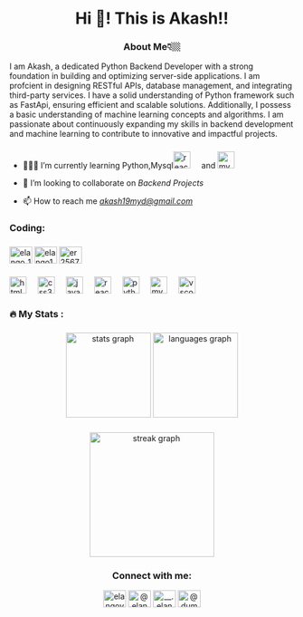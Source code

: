 <h1 align="center">Hi 👋! This is Akash!!</h1>
<h3 align="center">About Me👇🏼</h3>
<p>I am Akash, a dedicated Python Backend Developer with a strong foundation in building and optimizing server-side
applications. I am profcient in designing RESTful APIs, database management, and integrating third-party services. I
have a solid understanding of Python framework such as FastApi, ensuring efficient and scalable solutions. Additionally, I
possess a basic understanding of machine learning concepts and algorithms. I am passionate about continuously
expanding my skills in backend development and machine learning to contribute to innovative and impactful projects.

###

- 👨🏼‍💻 I’m currently learning Python,Mysql<img src="https://cdn.jsdelivr.net/gh/devicons/devicon/icons/python/python-original.svg" height="30" alt="react logo"  />
  <img width="12" /> and <img src="https://cdn.jsdelivr.net/gh/devicons/devicon/icons/mysql/mysql-original.svg" height="30" alt="mysql logo"  />
  <img width="12" />

- 👯 I’m looking to collaborate on *Backend Projects*

- 📫 How to reach me *akash19myd@gmail.com*


<h3 align="left">Coding:</h3>

###

<p align="left">
<a href="https://www.leetcode.com/elango_17" target="blank"><img align="center" src="https://raw.githubusercontent.com/rahuldkjain/github-profile-readme-generator/master/src/images/icons/Social/leet-code.svg" alt="elango_17" height="30" width="40" /></a>
<a href="https://auth.geeksforgeeks.org/user/elango17" target="blank"><img align="center" src="https://raw.githubusercontent.com/rahuldkjain/github-profile-readme-generator/master/src/images/icons/Social/geeks-for-geeks.svg" alt="elango17" height="30" width="40" /></a>
<a href="https://www.hackerrank.com/er2567" target="blank"><img align="center" src="https://raw.githubusercontent.com/rahuldkjain/github-profile-readme-generator/master/src/images/icons/Social/hackerrank.svg" alt="er2567" height="30" width="40" /></a>

###

  <div align="left">
  <img src="https://cdn.jsdelivr.net/gh/devicons/devicon/icons/html5/html5-original.svg" height="30" alt="html5 logo"  />
  <img width="12" />
  <img src="https://cdn.jsdelivr.net/gh/devicons/devicon/icons/css3/css3-original.svg" height="30" alt="css3 logo"  />
  <img width="12" />
  <img src="https://cdn.jsdelivr.net/gh/devicons/devicon/icons/javascript/javascript-original.svg" height="30" alt="javascript logo"  />
  <img width="12" />
  <img src="https://cdn.jsdelivr.net/gh/devicons/devicon/icons/react/react-original.svg" height="30" alt="react logo"  />
  <img width="12" />
  <img src="https://cdn.jsdelivr.net/gh/devicons/devicon/icons/python/python-original.svg" height="30" alt="python logo"  />
  <img width="12" />
  <img src="https://cdn.jsdelivr.net/gh/devicons/devicon/icons/mysql/mysql-original.svg" height="30" alt="mysql logo"  />
  <img width="12" />
  <img src="https://cdn.jsdelivr.net/gh/devicons/devicon/icons/vscode/vscode-original.svg" height="30" alt="vscode logo"  />
</div>
</p>


###

<h3 align="left">🔥   My Stats :</h3>

###

<div align="center">
  <img src="https://github-readme-stats.vercel.app/api?username=Elango-17&hide_title=false&hide_rank=false&show_icons=true&include_all_commits=true&count_private=true&disable_animations=false&theme=dracula&locale=en&hide_border=false" height="150" alt="stats graph"  />
  <img src="https://github-readme-stats.vercel.app/api/top-langs?username=Elango-17&locale=en&hide_title=false&layout=compact&card_width=320&langs_count=5&theme=dracula&hide_border=false" height="150" alt="languages graph"  />
</div>

###

<div align="center">
  <img src="https://streak-stats.demolab.com?user=Elango-17&locale=en&mode=daily&theme=dark&hide_border=false&border_radius=5&order=3" height="220" alt="streak graph"  />
</div>


###

<h3 align="center">Connect with me:</h3>
<p align="center">
<a href="https://linkedin.com/in/elangovan-r-279517260" target="blank"><img align="center" src="https://raw.githubusercontent.com/rahuldkjain/github-profile-readme-generator/master/src/images/icons/Social/linked-in-alt.svg" alt="elangovan-r-279517260" height="30" width="40" /></a>
<a href="https://twitter.com/@elango_17_" target="blank"><img align="center" src="https://raw.githubusercontent.com/rahuldkjain/github-profile-readme-generator/master/src/images/icons/Social/twitter.svg" alt="@elango_17_" height="30" width="40" /></a>
<a href="https://instagram.com/__.elango" target="blank"><img align="center" src="https://raw.githubusercontent.com/rahuldkjain/github-profile-readme-generator/master/src/images/icons/Social/instagram.svg" alt="__.elango" height="30" width="40" /></a>
<a href="https://www.youtube.com/c/@dummybeatz17" target="blank"><img align="center" src="https://raw.githubusercontent.com/rahuldkjain/github-profile-readme-generator/master/src/images/icons/Social/youtube.svg" alt="@dummybeatz17" height="30" width="40" /></a>
</p>

###
